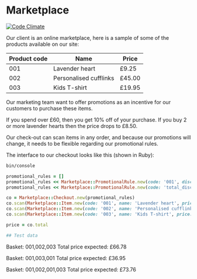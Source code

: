 # Marketplace

[![Code Climate](https://codeclimate.com/github/odaguiri/marketplace/badges/gpa.svg)](https://codeclimate.com/github/odaguiri/marketplace)

Our client is an online marketplace, here is a sample of some of the products available on our site:

Product code | Name | Price
-------------|------|-------
001 | Lavender heart | £9.25
002 | Personalised cufflinks | £45.00
003 | Kids T-shirt | £19.95

Our marketing team want to offer promotions as an incentive for our customers to purchase these items.

If you spend over £60, then you get 10% off of your purchase. If you buy 2 or more lavender hearts then the price drops to £8.50.

Our check-out can scan items in any order, and because our promotions will change, it needs to be flexible regarding our promotional rules.

The interface to our checkout looks like this (shown in Ruby):

```sh
bin/console
```

```ruby
promotional_rules = []
promotional_rules << Marketplace::PromotionalRule.new(code: '001', discount: BigDecimal.new('0.081'), minimum_quantity: 2)
promotional_rules << Marketplace::PromotionalRule.new(code: 'total_discount', discount: BigDecimal.new('0.1'), price: BigDecimal.new('60.0'))

co = Marketplace::Checkout.new(promotional_rules)
co.scan(Marketplace::Item.new(code: '001', name: 'Lavender heart', price: BigDecimal.new('9.25')))
co.scan(Marketplace::Item.new(code: '002', name: 'Personalised cufflinks', price: BigDecimal.new('45.0')))
co.scan(Marketplace::Item.new(code: '003', name: 'Kids T-shirt', price: BigDecimal.new('19.95')))

price = co.total

## Test data

```
Basket: 001,002,003
Total price expected: £66.78

Basket: 001,003,001
Total price expected: £36.95

Basket: 001,002,001,003
Total price expected: £73.76
```
